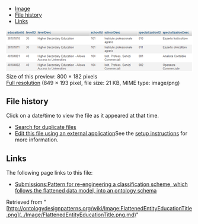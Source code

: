 * [Image](../Image/FlattenedEntityEducationTitle.png.md#file)
* [File history](../Image/FlattenedEntityEducationTitle.png.md#filehistory)
* [Links](../Image/FlattenedEntityEducationTitle.png.md#filelinks)

[![Image:FlattenedEntityEducationTitle.png](../images/thumb/3/3b/FlattenedEntityEducationTitle.png/800px-FlattenedEntityEducationTitle.png)](../images/3/3b/FlattenedEntityEducationTitle.png)  
Size of this preview: 800 × 182 pixels  
[Full resolution](../images/3/3b/FlattenedEntityEducationTitle.png)‎ (849 × 193 pixel, file size: 21 KB, MIME type: image/png)

## File history

Click on a date/time to view the file as it appeared at that time.



  
* [Search for duplicate files](http://ontologydesignpatterns.org/wiki/Special:FileDuplicateSearch/FlattenedEntityEducationTitle.png "Special:FileDuplicateSearch/FlattenedEntityEducationTitle.png")
* [Edit this file using an external application](http://ontologydesignpatterns.org/wiki/index.php?title=Image:FlattenedEntityEducationTitle.png&action=edit&externaledit=true&mode=file "Image:FlattenedEntityEducationTitle.png")See the [setup instructions](http://www.mediawiki.org/wiki/Manual:External_editors "http://www.mediawiki.org/wiki/Manual:External_editors") for more information.

## Links



The following page links to this file:


* [Submissions:Pattern for re-engineering a classification scheme, which follows the flattened data model, into an ontology schema](../Submissions/Pattern_for_re-engineering_a_classification_scheme,_which_follows_the_flattened_data_model,_into_an_ontology_schema.md "Submissions:Pattern for re-engineering a classification scheme, which follows the flattened data model, into an ontology schema")


Retrieved from "[http://ontologydesignpatterns.org/wiki/Image:FlattenedEntityEducationTitle.png](../Image/FlattenedEntityEducationTitle.png.md)"